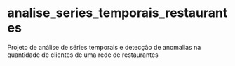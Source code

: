 # analise_series_temporais_restaurantes
Projeto de análise de séries temporais e detecção de anomalias na quantidade de clientes de uma rede de restaurantes
